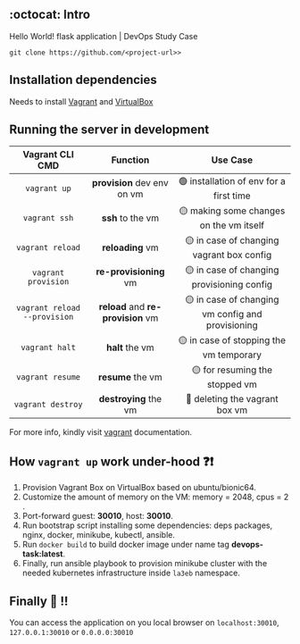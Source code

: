 ## :octocat: Intro

Hello World! flask application | DevOps Study Case

```
git clone https://github.com/<project-url>>
```

## Installation dependencies

Needs to install [Vagrant](https://www.vagrantup.com/downloads) and [VirtualBox](https://www.virtualbox.org/wiki/Downloads)

## Running the server in development

|       Vagrant CLI CMD        |              Function              |                     Use Case                      |
|:----------------------------:|:----------------------------------:|:-------------------------------------------------:|
|         `vagrant up`         |    **provision** dev env on vm     |      🟢 installation of env for a first time      |
|        `vagrant ssh`         |         **ssh** to the vm          |      🟡 making some changes on the vm itself      |
|       `vagrant reload`       |          **reloading** vm          |     🟡 in case of changing vagrant box config     |
|     `vagrant provision`      |       **re-provisioning** vm       |    🟡 in case of changing provisioning config     |
| `vagrant reload --provision` | **reload** and **re-provision** vm | 🟡 in case of changing vm config and provisioning |
|        `vagrant halt`        |          **halt** the vm           |      🟡 in case of stopping the vm temporary      |
|       `vagrant resume`       |         **resume** the vm          |          🟡 for resuming the stopped vm           |
|      `vagrant destroy`       |       **destroying** the vm        |          🔴 deleting the vagrant box vm           |

For more info, kindly visit [vagrant](https://www.vagrantup.com/docs/cli) documentation.

## How `vagrant up` work under-hood ❓❗

1. Provision Vagrant Box on VirtualBox based on ubuntu/bionic64.
2. Customize the amount of memory on the VM: memory = 2048, cpus = 2 .
3. Port-forward guest: **30010**, host: **30010**.
4. Run bootstrap script installing some dependencies: deps packages, nginx, docker, minikube, kubectl, ansible.
5. Run `docker build` to build docker image under name tag **devops-task:latest**.
6. Finally, run ansible playbook to provision minikube cluster with the needed kubernetes infrastructure inside `la3eb` namespace.

## Finally 🚀 !!

You can access the application on you local browser on `localhost:30010`, `127.0.0.1:30010` or `0.0.0.0:30010`
